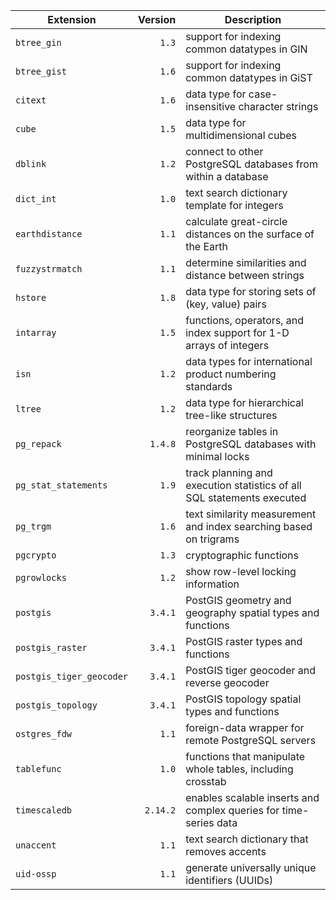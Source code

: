 | Extension                | Version  | Description                                                            |
| ------------------------ | -------: | ---------------------------------------------------------------------- |
| `btree_gin`              | `1.3`    | support for indexing common datatypes in GIN                           |
| `btree_gist`             | `1.6`    | support for indexing common datatypes in GiST                          |
| `citext`                 | `1.6`    | data type for case-insensitive character strings                       |
| `cube`                   | `1.5`    | data type for multidimensional cubes                                   |
| `dblink`                 | `1.2`    | connect to other PostgreSQL databases from within a database           |
| `dict_int`               | `1.0`    | text search dictionary template for integers                           |
| `earthdistance`          | `1.1`    | calculate great-circle distances on the surface of the Earth           |
| `fuzzystrmatch`          | `1.1`    | determine similarities and distance between strings                    |
| `hstore`                 | `1.8`    | data type for storing sets of (key, value) pairs                       |
| `intarray`               | `1.5`    | functions, operators, and index support for 1-D arrays of integers     |
| `isn`                    | `1.2`    | data types for international product numbering standards               |
| `ltree`                  | `1.2`    | data type for hierarchical tree-like structures                        |
| `pg_repack`              | `1.4.8`  | reorganize tables in PostgreSQL databases with minimal locks           |
| `pg_stat_statements`     | `1.9`    | track planning and execution statistics of all SQL statements executed |
| `pg_trgm`                | `1.6`    | text similarity measurement and index searching based on trigrams      |
| `pgcrypto`               | `1.3`    | cryptographic functions                                                |
| `pgrowlocks`             | `1.2`    | show row-level locking information                                     |
| `postgis`                | `3.4.1`  | PostGIS geometry and geography spatial types and functions             |
| `postgis_raster`         | `3.4.1`  | PostGIS raster types and functions                                     |
| `postgis_tiger_geocoder` | `3.4.1`  | PostGIS tiger geocoder and reverse geocoder                            |
| `postgis_topology`       | `3.4.1`  | PostGIS topology spatial types and functions                           |
| `ostgres_fdw`            | `1.1`    | foreign-data wrapper for remote PostgreSQL servers                     |
| `tablefunc`              | `1.0`    | functions that manipulate whole tables, including crosstab             |
| `timescaledb`            | `2.14.2` | enables scalable inserts and complex queries for time-series data      |
| `unaccent`               | `1.1`    | text search dictionary that removes accents                            |
| `uid-ossp`               | `1.1`    | generate universally unique identifiers (UUIDs)                        |

